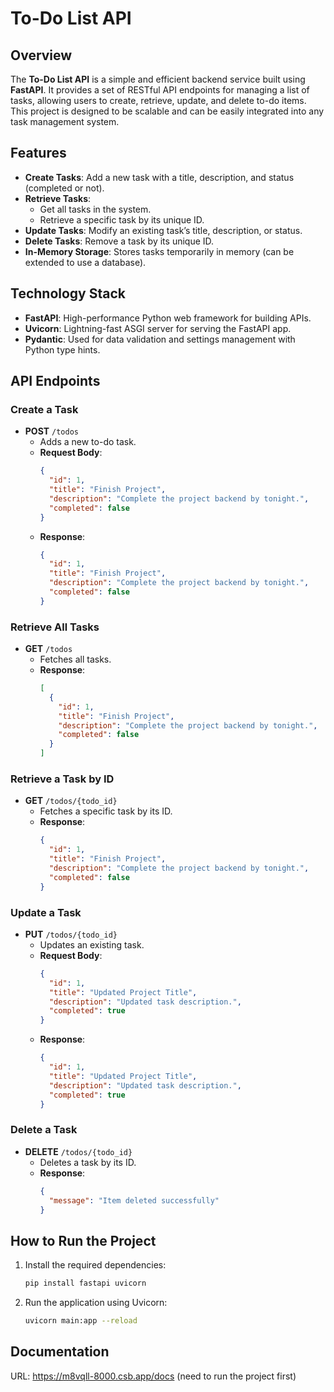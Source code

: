 # To-Do List API

## Overview

The **To-Do List API** is a simple and efficient backend service built using **FastAPI**. It provides a set of RESTful API endpoints for managing a list of tasks, allowing users to create, retrieve, update, and delete to-do items. This project is designed to be scalable and can be easily integrated into any task management system.

## Features

- **Create Tasks**: Add a new task with a title, description, and status (completed or not).
- **Retrieve Tasks**:
  - Get all tasks in the system.
  - Retrieve a specific task by its unique ID.
- **Update Tasks**: Modify an existing task’s title, description, or status.
- **Delete Tasks**: Remove a task by its unique ID.
- **In-Memory Storage**: Stores tasks temporarily in memory (can be extended to use a database).

## Technology Stack

- **FastAPI**: High-performance Python web framework for building APIs.
- **Uvicorn**: Lightning-fast ASGI server for serving the FastAPI app.
- **Pydantic**: Used for data validation and settings management with Python type hints.

## API Endpoints

### Create a Task

- **POST** `/todos`
  - Adds a new to-do task.
  - **Request Body**:
    ```json
    {
      "id": 1,
      "title": "Finish Project",
      "description": "Complete the project backend by tonight.",
      "completed": false
    }
    ```
  - **Response**:
    ```json
    {
      "id": 1,
      "title": "Finish Project",
      "description": "Complete the project backend by tonight.",
      "completed": false
    }
    ```

### Retrieve All Tasks

- **GET** `/todos`
  - Fetches all tasks.
  - **Response**:
    ```json
    [
      {
        "id": 1,
        "title": "Finish Project",
        "description": "Complete the project backend by tonight.",
        "completed": false
      }
    ]
    ```

### Retrieve a Task by ID

- **GET** `/todos/{todo_id}`
  - Fetches a specific task by its ID.
  - **Response**:
    ```json
    {
      "id": 1,
      "title": "Finish Project",
      "description": "Complete the project backend by tonight.",
      "completed": false
    }
    ```

### Update a Task

- **PUT** `/todos/{todo_id}`
  - Updates an existing task.
  - **Request Body**:
    ```json
    {
      "id": 1,
      "title": "Updated Project Title",
      "description": "Updated task description.",
      "completed": true
    }
    ```
  - **Response**:
    ```json
    {
      "id": 1,
      "title": "Updated Project Title",
      "description": "Updated task description.",
      "completed": true
    }
    ```

### Delete a Task

- **DELETE** `/todos/{todo_id}`
  - Deletes a task by its ID.
  - **Response**:
    ```json
    {
      "message": "Item deleted successfully"
    }
    ```

## How to Run the Project

1. Install the required dependencies:
   ```bash
   pip install fastapi uvicorn
   ```
2. Run the application using Uvicorn:
   ```bash
   uvicorn main:app --reload
   ```

## Documentation

URL: https://m8vqll-8000.csb.app/docs (need to run the project first)
